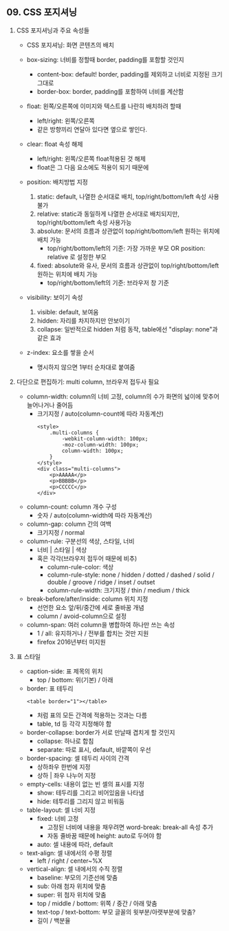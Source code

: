 ## 09. CSS 포지셔닝
1. CSS 포지셔닝과 주요 속성들
	- CSS 포지셔닝: 화면 콘텐츠의 배치
	- box-sizing: 너비를 정할때 border, padding를 포함할 것인지
		- content-box: default! border, padding를 제외하고 너비로 지정된 크기 그대로
		- border-box: border, padding를 포함하여 너비를 계산함

	- float: 왼쪽/오른쪽에 이미지와 텍스트를 나란히 배치하려 할때
		- left/right: 왼쪽/오른쪽
		- 같은 방향끼리 연달아 있다면 옆으로 쌓인다.

	- clear: float 속성 해제
		- left/right: 왼쪽/오른쪽 float적용된 것 해제
		- float은 그 다음 요소에도 적용이 되기 때문에

	- position: 배치방법 지정
		1. static: default, 나열한 순서대로 배치, top/right/bottom/left 속성 사용불가
		2. relative: static과 동일하게 나열한 순서대로 배치되지만, top/right/bottom/left 속성 사용가능
		3. absolute: 문서의 흐름과 상관없이 top/right/bottom/left 원하는 위치에 배치 가능
			- top/right/bottom/left의 기준: 가장 가까운 부모 OR position: relative 로 설정한 부모
		4. fixed: absolute와 유사, 문서의 흐름과 상관없이 top/right/bottom/left 원하는 위치에 배치 가능
			- top/right/bottom/left의 기준: 브라우저 창 기준

	- visibility: 보이기 속성
		1. visible: default, 보여움
		2. hidden: 자리를 차지하지만 안보이기
		3. collapse: 일반적으로 hidden 처럼 동작, table에선 "display: none"과 같은 효과

	- z-index: 요소를 쌓을 순서
		- 명시하지 않으면 1부터 순차대로 붙여줌

2. 다단으로 편집하기: multi column, 브라우저 접두사 필요
	- column-width: column의 너비 고정, column의 수가 화면의 넓이에 맞추어 늘어나거나 줄어듬
		- 크기지정 / auto(column-count에 따라 자동계산)
			```
			<style>
				.multi-columns {
					-webkit-column-width: 100px;
					-moz-column-width: 100px;
					column-width: 100px;
				}
			</style>
			<div class="multi-columns">
				<p>AAAAA</p>
				<p>BBBBB</p>
				<p>CCCCC</p>
			</div>
			```
	- column-count: column 개수 구성
		- 숫자 / auto(column-width에 따라 자동계산)
	- column-gap: column 간의 여백
		- 크기지정 / normal
	- column-rule: 구분선의 색상, 스타일, 너비
		- 너비 | 스타일 | 색상
		- 혹은 각각(브라우저 접두어 때문에 비추)
			- column-rule-color: 색상
			- column-rule-style: none / hidden / dotted / dashed / solid / double / groove / ridge / inset / outset
			- column-rule-width: 크기지정 / thin / medium / thick
	- break-before/after/inside: column 위치 지정
		- 선언한 요소 앞/뒤/중간에 세로 줄바꿈 개념
		- column / avoid-column으로 설정
	- column-span: 여러 column을 병합하여 하나만 쓰는 속성
		- 1 / all: 유지하거나 / 전부를 합치는 것만 지원
		- firefox 2016년부터 미지원

3. 표 스타일
	- caption-side: 표 제목의 위치
		- top / bottom: 위(기본) / 아래
	- border: 표 테두리
		```
		<table border="1"></table>
		```
		- 처럼 표의 모든 간격에 적용하는 것과는 다름
		- table, td 등 각각 지정해야 함
	- border-collapse: border가 서로 만날때 겹치게 할 것인지
		- collapse: 하나로 합침
		- separate: 따로 표시, default, 바깥쪽이 우선
	- border-spacing: 셀 테두리 사이의 간격
		- 상하좌우 한번에 지정
		- 상하 | 좌우 나누어 지정
	- empty-cells: 내용이 없는 빈 셀의 표시를 지정
		- show: 테두리를 그리고 비어있음을 나타냄
		- hide: 테투리를 그리지 않고 비워둠
	- table-layout: 셀 너비 지정
		- fixed: 너비 고정
			- 고정된 너비에 내용을 채우려면 word-break: break-all 속성 추가
			- 자동 줄바꿈 때문에 height: auto로 두어야 함
		- auto: 셀 내용에 따라, default
	- text-align: 셀 내에서의 수평 정렬
		- left / right / center~%X
	- vertical-align: 셀 내에서의 수직 정렬
		- baseline: 부모의 기준선에 맞춤
		- sub: 아래 첨자 위치에 맞춤
		- super: 위 첨자 위치에 맞춤
		- top / middle / bottom: 위쪽 / 중간 / 아래 맞춤
		- text-top / text-bottom: 부모 글꼴의 윗부분/아랫부분에 맞춤?
		- 길이 / 백분율
